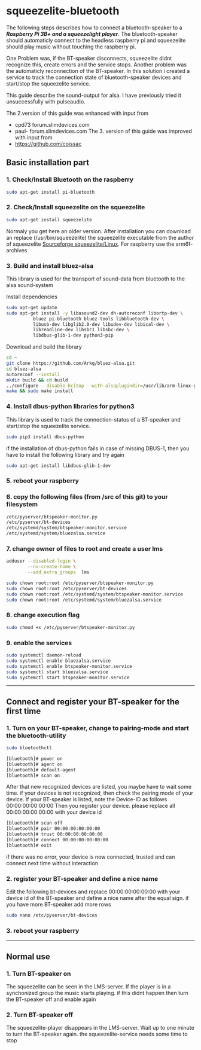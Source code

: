 # squeezelite-bluetooth

The following steps describes how to connect a bluetooth-speaker to a ***Raspberry Pi 3B+ and a squeezelight player***.
The bluetooth-speaker should automaticly connect to the headless raspberry pi and squeezelite should play
music without touching the raspberry pi.

One Problem was, if the BT-speaker disconnects, squeezelite didnt recognize this, create errors and the service stops.
Another problem was the automaticly reconnection of the BT-speaker. In this solution i created a service to track the connection state of bluetooth-speaker devices and start/stop the squeezelite service.

This guide describe the sound-output for alsa. I have previously tried it unsuccessfully with pulseaudio.

The 2.version of this guide was enhanced with input from 
* cpd73 forum.slimdevices.com
* paul- forum.slimdevices.com
The 3. version of this guide was improved with input from
* https://github.com/coissac

## Basic installation part

### 1. Check/Install Bluetooth on the raspberry

```bash
sudo apt-get install pi-bluetooth
```

### 2. Check/Install squeezelite on the squeezelite

```bash
sudo apt-get install squeezelite
```
Normaly you get here an older version. After installation you can download an replace (/usr/bin/squeezelite) the squeezelite executable from the author of squeezelite
[Sourceforge squeezelite/Linux](https://sourceforge.net/projects/lmsclients/files/squeezelite/linux/). For raspberry use the arm6f-archives

### 3. Build and install bluez-alsa
This library is used for the transport of sound-data from bluetooth to the alsa sound-system

Install dependencies
```bash
sudo apt-get update
sudo apt-get install -y libasound2-dev dh-autoreconf libortp-dev \
          bluez pi-bluetooth bluez-tools libbluetooth-dev \
          libusb-dev libglib2.0-dev libudev-dev libical-dev \
          libreadline-dev libsbc1 libsbc-dev \
          libdbus-glib-1-dev python3-pip
```

Download and build the library
```bash
cd ~
git clone https://github.com/Arkq/bluez-alsa.git
cd bluez-alsa
autoreconf --install
mkdir build && cd build
../configure --disable-hcitop --with-alsaplugindir=/usr/lib/arm-linux-gnueabihf/alsa-lib
make && sudo make install
```

### 4. Install dbus-python libraries for python3
This library is used to track the connection-status of a BT-speaker and start/stop the squeezelite service. 

```bash
sudo pip3 install dbus-python
```

if the installation of dbus-python fails in case of missing DBUS-1, then you have to install the following library and try again

```bash
sudo apt-get install libdbus-glib-1-dev
```

### 5. reboot your raspberry

### 6. copy the following files (from /src of this git) to your filesystem

```bash
/etc/pyserver/btspeaker-monitor.py
/etc/pyserver/bt-devices
/etc/systemd/system/btspeaker-monitor.service
/etc/systemd/system/bluezalsa.service
```

### 7. change owner of files to root and create a user lms

```bash
adduser --disabled-login \
        --no-create-home \
        --add_extra_groups  lms
```

```bash
sudo chown root:root /etc/pyserver/btspeaker-monitor.py
sudo chown root:root /etc/pyserver/bt-devices
sudo chown root:root /etc/systemd/system/btspeaker-monitor.service
sudo chown root:root /etc/systemd/system/bluezalsa.service
```

### 8. change execution flag

```bash
sudo chmod +x /etc/pyserver/btspeaker-monitor.py
```

### 9. enable the services

```bash
sudo systemctl daemon-reload
sudo systemctl enable bluezalsa.service
sudo systemctl enable btspeaker-monitor.service
sudo systemctl start bluezalsa.service
sudo systemctl start btspeaker-monitor.service
```

---

## Connect and register your BT-speaker for the first time

### 1. Turn on your BT-speaker, change to pairing-mode and start the bluetooth-utility

```bash
sudo bluetoothctl 
```

```bash
[bluetooth]# power on
[bluetooth]# agent on
[bluetooth]# default-agent
[bluetooth]# scan on
```

After that new recognized devices are listed, you maybe have to wait some time. if your devices is not recognized, then check the pairing mode of your device.
If your BT-speaker is listed, note the Device-ID as follows 00:00:00:00:00:00
Then you register your device. please replace all 00:00:00:00:00:00 with your device id

```bash
[bluetooth]# scan off
[bluetooth]# pair 00:00:00:00:00:00
[bluetooth]# trust 00:00:00:00:00:00
[bluetooth]# connect 00:00:00:00:00:00
[bluetooth]# exit
```
if there was no error, your device is now connected, trusted and can connect next time without interaction

### 2. register your BT-speaker and define a nice name
Edit the following bt-devices and replace 00:00:00:00:00:00 with your device id of the BT-speaker and
define a nice name after the equal sign. if you have more BT-speaker add more rows

```bash
sudo nano /etc/pyserver/bt-devices
```

### 3. reboot your raspberry

---

## Normal use

### 1. Turn BT-speaker on

The squeezelite can be seen in the LMS-server.
If the player is in a synchonized group the music starts playing.
if this didnt happen then turn the BT-speaker off and enable again 

### 2. Turn BT-speaker off

The squeezelite-player disappears in the LMS-server.
Wait up to one minute to turn the BT-speaker again.
the squeezelite-service needs some time to stop


